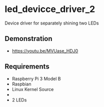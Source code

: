 # led_devicce_driver_2
Device driver for separately shining two LEDs

## Demonstration
* https://youtu.be/MVUase_HDJ0

## Requirements
- Raspberry Pi 3 Model B
 - Raspbian
- Linux Kernel Source
 - 
- 2 LEDs


##
